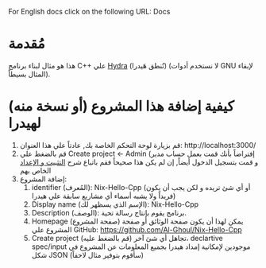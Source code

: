 For English docs click on the following URL: Docs

# مُقدمة

هذا هو مثال لبناء برنامج C++ علي [Hydra](https://nixos.wiki/wiki/Hydra) (تُنطق هَيدرا) (لا نستخدم أدوات GNU لإبقاء المثال بسيطاً).

# كيفية إضافة هذا المشروع (أو نسخة منه) لهيدرا

1. قم بزيارة لوحة التحكم الخاصة بك, عادتاً علي هذا العنوان: http://localhost:3000/
2. قم بالضغط علي Create project <- Admin (إفتراضاً بأنك قمت بعمل حساب مدير و قمت بتسجيل الدخول أيضاً, إن لم يكن هذا صحيحاً فقم باتباع
   شرح [التثبيت و الإعداد](https://github.com/NixOS/hydra?tab=readme-ov-file#installation-and-setup) الخاص بهم
3. إضافة المشروع:
    1. identifier (المُعرف): Nix-Hello-Cpp (أو أي شئ تريده و لكن يجب أن يكون فريداً ولا يشبه أسماء أي مشاريع سابقة علي هيدرا)
    2. Display name (الإسم الذي يسظهر لك): Nix-Hello-Cpp
    3. Description (الوصف): برنامج يقوم بإنتاج رسالة تحية.
    4. Homepage (صفحة المشروع) يمكن لهذا أن يكون صفحة الوثائق أو صفحة المشروع علي GitHub: https://github.com/Al-Ghoul/Nix-Hello-Cpp
    5. Create project (قم بالضغط عليه) تجاهل أي شئ آخر، declartive spec/input موجودين لإمكانية إمداد هيدرا بجميع المعلومات عن المشروع في شكل JSON (سأقوم بتوفير مثال لاحقاً)
